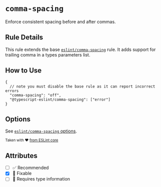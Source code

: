 # `comma-spacing`

Enforce consistent spacing before and after commas.

## Rule Details

This rule extends the base [`eslint/comma-spacing`](https://eslint.org/docs/rules/comma-spacing) rule.
It adds support for trailing comma in a types parameters list.

## How to Use

```jsonc
{
  // note you must disable the base rule as it can report incorrect errors
  "comma-spacing": "off",
  "@typescript-eslint/comma-spacing": ["error"]
}
```

## Options

See [`eslint/comma-spacing` options](https://eslint.org/docs/rules/comma-spacing#options).

<sup>

Taken with ❤️ [from ESLint core](https://github.com/eslint/eslint/blob/main/docs/rules/comma-spacing.md)

</sup>

## Attributes

- [ ] ✅ Recommended
- [x] 🔧 Fixable
- [ ] 💭 Requires type information
